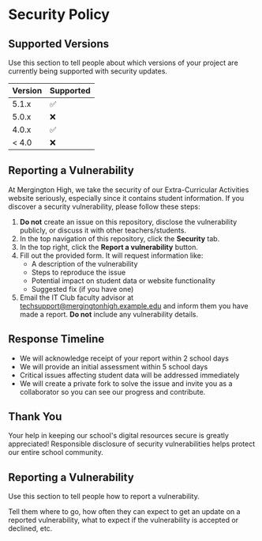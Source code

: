 # Security Policy

## Supported Versions

Use this section to tell people about which versions of your project are
currently being supported with security updates.

| Version | Supported          |
| ------- | ------------------ |
| 5.1.x   | :white_check_mark: |
| 5.0.x   | :x:                |
| 4.0.x   | :white_check_mark: |
| < 4.0   | :x:                |# Mergington High School Security Policy

## Reporting a Vulnerability

At Mergington High, we take the security of our Extra-Curricular Activities website seriously, especially
since it contains student information. If you discover a security vulnerability, please follow these steps:

1. **Do not** create an issue on this repository, disclose the vulnerability publicly, or discuss it with other teachers/students.
1. In the top navigation of this repository, click the **Security** tab.
1. In the top right, click the **Report a vulnerability** button.
1. Fill out the provided form. It will request information like:
   - A description of the vulnerability
   - Steps to reproduce the issue
   - Potential impact on student data or website functionality
   - Suggested fix (if you have one)
1. Email the IT Club faculty advisor at techsupport@mergingtonhigh.example.edu and inform them you have made a report. **Do not** include any vulnerability details.

## Response Timeline

- We will acknowledge receipt of your report within 2 school days
- We will provide an initial assessment within 5 school days
- Critical issues affecting student data will be addressed immediately
- We will create a private fork to solve the issue and invite you as a collaborator so you can see our progress and contribute.

## Thank You

Your help in keeping our school's digital resources secure is greatly appreciated!
Responsible disclosure of security vulnerabilities helps protect our entire school community.

## Reporting a Vulnerability

Use this section to tell people how to report a vulnerability.

Tell them where to go, how often they can expect to get an update on a
reported vulnerability, what to expect if the vulnerability is accepted or
declined, etc.

